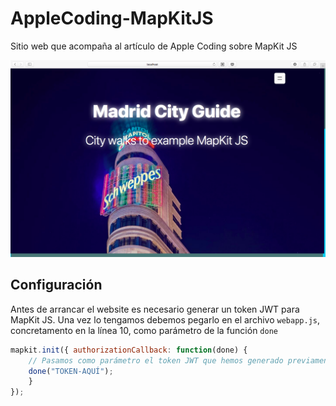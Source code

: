 # AppleCoding-MapKitJS

Sitio web que acompaña al artículo de Apple Coding sobre MapKit JS

![Webshot](https://github.com/fitomad/AppleCoding-MapKitJS/blob/master/Webshots/portada.png)

## Configuración

Antes de arrancar el website es necesario generar un token JWT para MapKit JS. Una vez lo tengamos debemos pegarlo en el archivo `webapp.js`, concretamento en la línea 10, como parámetro de la función `done`

```javascript
mapkit.init({ authorizationCallback: function(done) {
    // Pasamos como parámetro el token JWT que hemos generado previamente
    done("TOKEN-AQUÍ");
    }
});
```
